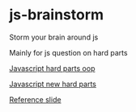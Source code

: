 # js-brainstorm

Storm your brain around js

Mainly for js question on hard parts

[Javascript hard parts oop](https://static.frontendmasters.com/resources/2018-10-03-javascript-hard-parts-oop/javascript-hard-parts-oop.pdf)

[Javascript new hard parts](https://static.frontendmasters.com/resources/2018-05-23-javascript-new-hard-parts/new-hard-parts-slides.pdf)

[Reference slide](http://slides.com/bgando/intro-to-ds-1)
